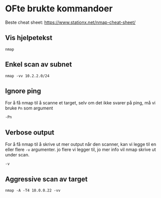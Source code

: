 


# OFte brukte kommandoer

Beste cheat sheet: https://www.stationx.net/nmap-cheat-sheet/



## Vis hjelpetekst

```shell
nmap
```

## Enkel scan av subnet

```shell
nmap -vv 10.2.2.0/24
```

## Ignore ping

For å få nmap til å scanne et target, selv om det ikke svarer på ping, må vi bruke `Pn` som argument

```shell
-Pn
``` 

## Verbose output

For å få nmap til å skrive ut mer output når den scanner, kan vi legge til en eller flere `-v` argumenter. jo flere vi legger til, jo mer info vil nmap skrive ut under scan.

```shell
-v
```

## Aggressive scan av target

```shell
nmap -A -T4 10.0.0.22 -vv
```

